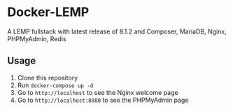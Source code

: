 # Docker-LEMP
A LEMP fullstack with latest release of 8.1.2 and Composer, MariaDB, Nginx, PHPMyAdmin, Redis

## Usage
1. Clone this repository
2. Run `docker-compose up -d`
3. Go to `http://localhost` to see the Nginx welcome page
4. Go to `http://localhost:8080` to see the PHPMyAdmin page
